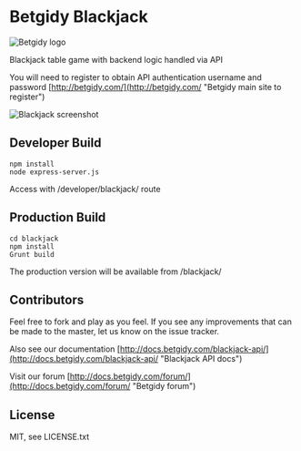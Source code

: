 # Betgidy Blackjack #

![Betgidy logo](https://avatars2.githubusercontent.com/u/13728707?v=3&s=200)

Blackjack table game with backend logic handled via API

You will need to register to obtain API authentication username and password [http://betgidy.com/](http://betgidy.com/ "Betgidy main site to register")

![Blackjack screenshot](http://e4d585bf013bb1332208-4dc4f25e879d7236780d6d04f5dbaef7.r35.cf3.rackcdn.com/wp-content/uploads/2014/11/dealing.jpg)

## Developer Build ##
    npm install
	node express-server.js

Access with /developer/blackjack/ route

## Production Build ##
	cd blackjack
	npm install
	Grunt build

The production version will be available from /blackjack/

## Contributors ##
Feel free to fork and play as you feel. If you see any improvements that can be made to the master, let us know on the issue tracker.

Also see our documentation [http://docs.betgidy.com/blackjack-api/](http://docs.betgidy.com/blackjack-api/ "Blackjack API docs")

Visit our forum [http://docs.betgidy.com/forum/](http://docs.betgidy.com/forum/ "Betgidy forum")

## License ##
MIT, see LICENSE.txt
